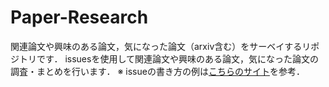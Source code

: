 # Paper-Research

関連論文や興味のある論文，気になった論文（arxiv含む）をサーベイするリポジトリです．
issuesを使用して関連論文や興味のある論文，気になった論文の調査・まとめを行います．
※ issueの書き方の例は[こちらのサイト](https://github.com/arXivTimes/arXivTimes)を参考．


